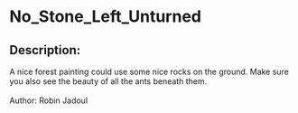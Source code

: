 
# No_Stone_Left_Unturned
## Description:
<div class="challenge-description">A nice forest painting could use some nice rocks on the ground. Make sure you also see the beauty of all the ants beneath them.<br/>
<br/>
Author: Robin Jadoul</div>

